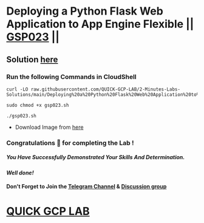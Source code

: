 # Deploying a Python Flask Web Application to App Engine Flexible || [GSP023](https://www.cloudskillsboost.google/focuses/3339?parent=catalog) ||

## Solution [here](https://youtu.be/a0OuDLEgVic)

### Run the following Commands in CloudShell

```
curl -LO raw.githubusercontent.com/QUICK-GCP-LAB/2-Minutes-Labs-Solutions/main/Deploying%20a%20Python%20Flask%20Web%20Application%20to%20App%20Engine%20Flexible/gsp023.sh

sudo chmod +x gsp023.sh

./gsp023.sh
```
* Download Image from [here](https://raw.githubusercontent.com/QUICK-GCP-LAB/2-Minutes-Labs-Solutions/main/Deploying%20a%20Python%20Flask%20Web%20Application%20to%20App%20Engine%20Flexible/Sundar.jpg)

### Congratulations 🎉 for completing the Lab !

##### *You Have Successfully Demonstrated Your Skills And Determination.*

#### *Well done!*

#### Don't Forget to Join the [Telegram Channel](https://t.me/QuickGcpLab) & [Discussion group](https://t.me/QuickGcpLabChats)

# [QUICK GCP LAB](https://www.youtube.com/@quickgcplab)
